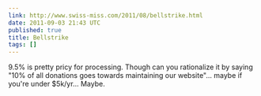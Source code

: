 ```yaml
---
link: http://www.swiss-miss.com/2011/08/bellstrike.html
date: 2011-09-03 21:43 UTC
published: true
title: Bellstrike
tags: []
---
```


9.5% is pretty pricy for processing. Though can you rationalize it by saying "10% of all donations goes towards maintaining our website"... maybe if you're under $5k/yr... Maybe.

